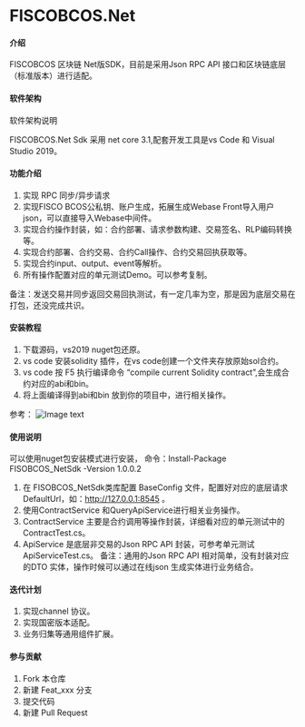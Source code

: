 ﻿


# FISCOBCOS.Net

#### 介绍
FISCOBCOS 区块链 Net版SDK，目前是采用Json RPC API 接口和区块链底层（标准版本）进行适配。

#### 软件架构

软件架构说明

FISCOBCOS.Net Sdk 采用 net core 3.1,配套开发工具是vs Code 和 Visual Studio 2019。


#### 功能介绍

1.  实现 RPC 同步/异步请求
2.  实现FISCO BCOS公私钥、账户生成，拓展生成Webase Front导入用户json，可以直接导入Webase中间件。
3.  实现合约操作封装，如：合约部署、请求参数构建、交易签名、RLP编码转换等。
4.  实现合约部署、合约交易、合约Call操作、合约交易回执获取等。
5.  实现合约input、output、event等解析。
6.  所有操作配置对应的单元测试Demo。可以参考复制。

备注：发送交易并同步返回交易回执测试，有一定几率为空，那是因为底层交易在打包，还没完成共识。

#### 安装教程

1.  下载源码，vs2019 nuget包还原。
2. vs code 安装solidity 插件，在vs code创建一个文件夹存放原始sol合约。
3. vs code 按 F5 执行编译命令 “compile current Solidity contract”,会生成合约对应的abi和bin。
4. 将上面编译得到abi和bin 放到你的项目中，进行相关操作。

参考：
![Image text](https://gitee.com/linxuanming/fiscobcos.-net/raw/main/Img/how-to-use-console-generator1.gif)

#### 使用说明

可以使用nuget包安装模式进行安装，  命令：Install-Package FISOBCOS_NetSdk -Version 1.0.0.2

1. 在 FISOBCOS_NetSdk类库配置 BaseConfig 文件，配置好对应的底层请求DefaultUrl，如：http://127.0.0.1:8545 。
2. 使用ContractService 和QueryApiService进行相关业务操作。
3. ContractService 主要是合约调用等操作封装，详细看对应的单元测试中的ContractTest.cs。
4. ApiService 是底层非交易的Json RPC API 封装，可参考单元测试ApiServiceTest.cs。
备注：通用的Json RPC API 相对简单，没有封装对应的DTO 实体，操作时候可以通过在线json 生成实体进行业务结合。

#### 迭代计划

1. 实现channel 协议。
2. 实现国密版本适配。
3. 业务归集等通用组件扩展。


#### 参与贡献

1.  Fork 本仓库
2.  新建 Feat_xxx 分支
3.  提交代码
4.  新建 Pull Request


